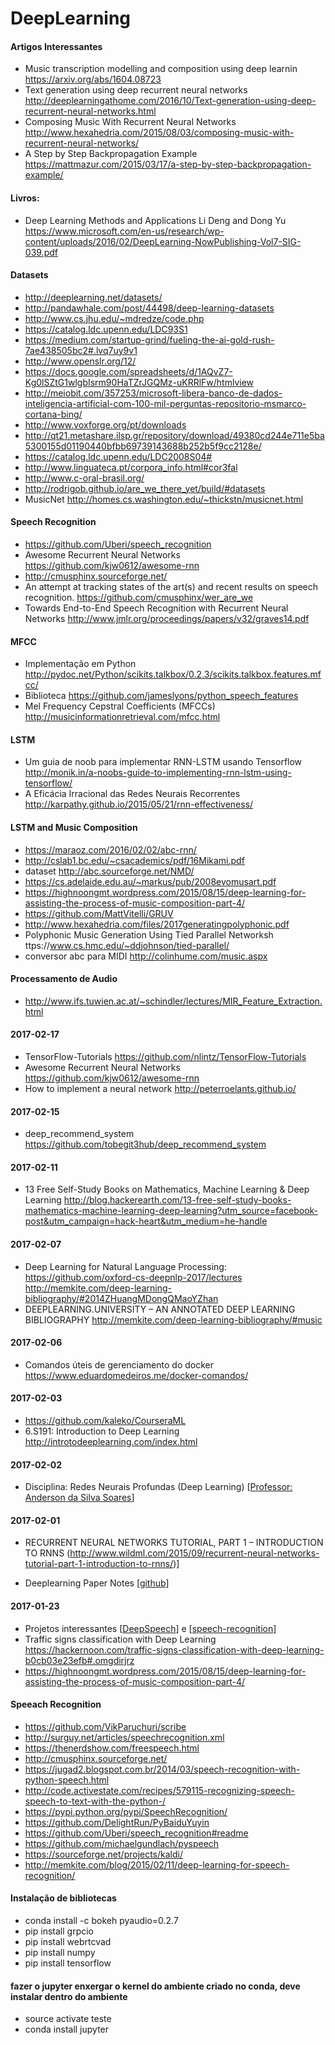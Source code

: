 # DeepLearning
#### Artigos Interessantes
- Music transcription modelling and composition using deep learnin https://arxiv.org/abs/1604.08723
- Text generation using deep recurrent neural networks http://deeplearningathome.com/2016/10/Text-generation-using-deep-recurrent-neural-networks.html
- Composing Music With Recurrent Neural Networks http://www.hexahedria.com/2015/08/03/composing-music-with-recurrent-neural-networks/
- A Step by Step Backpropagation Example https://mattmazur.com/2015/03/17/a-step-by-step-backpropagation-example/

#### Livros: 
- Deep Learning Methods and Applications Li Deng and Dong Yu https://www.microsoft.com/en-us/research/wp-content/uploads/2016/02/DeepLearning-NowPublishing-Vol7-SIG-039.pdf

#### Datasets
- http://deeplearning.net/datasets/
- http://pandawhale.com/post/44498/deep-learning-datasets
- http://www.cs.jhu.edu/~mdredze/code.php
- https://catalog.ldc.upenn.edu/LDC93S1
- https://medium.com/startup-grind/fueling-the-ai-gold-rush-7ae438505bc2#.lvq7uy9v1
- http://www.openslr.org/12/
- https://docs.google.com/spreadsheets/d/1AQvZ7-Kg0lSZtG1wlgbIsrm90HaTZrJGQMz-uKRRlFw/htmlview
- http://meiobit.com/357253/microsoft-libera-banco-de-dados-inteligencia-artificial-com-100-mil-perguntas-repositorio-msmarco-cortana-bing/
- http://www.voxforge.org/pt/downloads
- http://qt21.metashare.ilsp.gr/repository/download/49380cd244e711e5ba5300155d01190440bfbb69739143688b252b5f9cc2128e/
- https://catalog.ldc.upenn.edu/LDC2008S04#
- http://www.linguateca.pt/corpora_info.html#cor3fal
- http://www.c-oral-brasil.org/
- http://rodrigob.github.io/are_we_there_yet/build/#datasets
- MusicNet http://homes.cs.washington.edu/~thickstn/musicnet.html


#### Speech Recognition
- https://github.com/Uberi/speech_recognition
- Awesome Recurrent Neural Networks https://github.com/kjw0612/awesome-rnn
- http://cmusphinx.sourceforge.net/
- An attempt at tracking states of the art(s) and recent results on speech recognition. https://github.com/cmusphinx/wer_are_we
- Towards End-to-End Speech Recognition
with Recurrent Neural Networks http://www.jmlr.org/proceedings/papers/v32/graves14.pdf

#### MFCC
- Implementação em Python http://pydoc.net/Python/scikits.talkbox/0.2.3/scikits.talkbox.features.mfcc/
- Biblioteca https://github.com/jameslyons/python_speech_features
- Mel Frequency Cepstral Coefficients (MFCCs) http://musicinformationretrieval.com/mfcc.html

#### LSTM
- Um guia de noob para implementar RNN-LSTM usando Tensorflow http://monik.in/a-noobs-guide-to-implementing-rnn-lstm-using-tensorflow/
- A Eficácia Irracional das Redes Neurais Recorrentes http://karpathy.github.io/2015/05/21/rnn-effectiveness/
#### LSTM and Music Composition
- https://maraoz.com/2016/02/02/abc-rnn/
- http://cslab1.bc.edu/~csacademics/pdf/16Mikami.pdf
- dataset http://abc.sourceforge.net/NMD/
- https://cs.adelaide.edu.au/~markus/pub/2008evomusart.pdf
- https://highnoongmt.wordpress.com/2015/08/15/deep-learning-for-assisting-the-process-of-music-composition-part-4/
- https://github.com/MattVitelli/GRUV
- http://www.hexahedria.com/files/2017generatingpolyphonic.pdf
- Polyphonic Music Generation Using Tied Parallel Networksh ttps://www.cs.hmc.edu/~ddjohnson/tied-parallel/
- conversor abc para MIDI http://colinhume.com/music.aspx

#### Processamento de Audio
- http://www.ifs.tuwien.ac.at/~schindler/lectures/MIR_Feature_Extraction.html
#### 2017-02-17
- TensorFlow-Tutorials https://github.com/nlintz/TensorFlow-Tutorials
- Awesome Recurrent Neural Networks https://github.com/kjw0612/awesome-rnn
- How to implement a neural network http://peterroelants.github.io/

#### 2017-02-15
- deep_recommend_system https://github.com/tobegit3hub/deep_recommend_system

#### 2017-02-11
- 13 Free Self-Study Books on Mathematics, Machine Learning & Deep Learning http://blog.hackerearth.com/13-free-self-study-books-mathematics-machine-learning-deep-learning?utm_source=facebook-post&utm_campaign=hack-heart&utm_medium=he-handle

#### 2017-02-07
- Deep Learning for Natural Language Processing:  https://github.com/oxford-cs-deepnlp-2017/lectures 
http://memkite.com/deep-learning-bibliography/#2014ZHuangMDongQMaoYZhan
- DEEPLEARNING.UNIVERSITY – AN ANNOTATED DEEP LEARNING BIBLIOGRAPHY http://memkite.com/deep-learning-bibliography/#music
  
#### 2017-02-06
- Comandos úteis de gerenciamento do docker https://www.eduardomedeiros.me/docker-comandos/

#### 2017-02-03
- https://github.com/kaleko/CourseraML
- 6.S191: Introduction to Deep Learning http://introtodeeplearning.com/index.html

#### 2017-02-02
- Disciplina: Redes Neurais Profundas (Deep Learning)  [[Professor: Anderson da Silva Soares](http://www.inf.ufg.br/~anderson/deeplearning/)]

#### 2017-02-01

- RECURRENT NEURAL NETWORKS TUTORIAL, PART 1 – INTRODUCTION TO RNNS (http://www.wildml.com/2015/09/recurrent-neural-networks-tutorial-part-1-introduction-to-rnns/)]

- Deeplearning Paper Notes [[github](https://github.com/dennybritz/deeplearning-papernotes)]

#### 2017-01-23

- Projetos interessantes [[DeepSpeech](https://github.com/mozilla/DeepSpeech)] e [[speech-recognition](https://github.com/pannous/tensorflow-speech-recognition)] 
- Traffic signs classification with Deep Learning https://hackernoon.com/traffic-signs-classification-with-deep-learning-b0cb03e23efb#.omgdirjrz
- https://highnoongmt.wordpress.com/2015/08/15/deep-learning-for-assisting-the-process-of-music-composition-part-4/

#### Speeach Recognition

- https://github.com/VikParuchuri/scribe
- http://surguy.net/articles/speechrecognition.xml
- https://thenerdshow.com/freespeech.html
- http://cmusphinx.sourceforge.net/
- https://jugad2.blogspot.com.br/2014/03/speech-recognition-with-python-speech.html
- http://code.activestate.com/recipes/579115-recognizing-speech-speech-to-text-with-the-python-/
- https://pypi.python.org/pypi/SpeechRecognition/
- https://github.com/DelightRun/PyBaiduYuyin
- https://github.com/Uberi/speech_recognition#readme
- https://github.com/michaelgundlach/pyspeech
- https://sourceforge.net/projects/kaldi/
- http://memkite.com/blog/2015/02/11/deep-learning-for-speech-recognition/

#### Instalação de bibliotecas 
- conda install -c bokeh pyaudio=0.2.7
- pip install grpcio
- pip install webrtcvad
- pip install numpy
- pip install tensorflow
#### fazer o jupyter enxergar o kernel do ambiente criado no conda, deve instalar dentro do ambiente 
  - source activate teste
  - conda install jupyter
